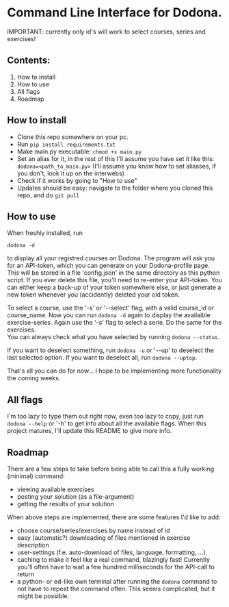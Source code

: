# Command Line Interface for Dodona.

IMPORTANT: currently only id's will work to select courses, series and exercises!

## Contents:
1) How to install
2) How to use
3) All flags
4) Roadmap


## How to install
- Clone this repo somewhere on your pc.
- Run `pip install requirements.txt`
- Make main.py executable: `chmod +x main.py`
- Set an alias for it, in the rest of this I'll assume you have set it like this: `dodona=<path_to_main.py>`
      (I'll assume you know how to set aliasses, if you don't, look it up on the interwebs)
- Check if it works by going to "How to use"
- Updates should be easy: navigate to the folder where you cloned this repo, and do `git pull` 


## How to use
When freshly installed, run 
```
dodona -d
```
to display all your registred courses on Dodona. The program will ask you for an API-token, which you can generate on your Dodona-profile page. This will be stored in a file 'config.json' in the same directory as this python script. If you ever delete this file, you'll need to re-enter your API-token. You can either keep a back-up of your token somewhere else, or just generate a new token whenever you (accidently) deleted your old token.

To select a course, use the '-s' or '--select' flag, with a valid course_id or course_name. Now you can run `dodona -d` again to display the availaible exercise-series. Again use the '-s' flag to select a serie. Do the same for the exercises.\
You can always check what you have selected by running `dodona --status`.

If you want to deselect something, run `dodona -u` or '--up' to deselect the last selected option. If you want to deselect all, run `dodona --uptop`.


That's all you can do for now... I hope to be implementing more functionality the coming weeks.


## All flags
I'm too lazy to type them out right now, even too lazy to copy, just run `dodona --help` or '-h' to get info about all the available flags.
When this project matures, I'll update this README to give more info.


## Roadmap
There are a few steps to take before being able to call this a fully working (minimal) command:
- viewing available exercises
- posting your solution (as a file-argument)
- getting the results of your solution

When above steps are implemented, there are some features I'd like to add:
- choose course/series/exercises by name instead of id
- easy (automatic?) downloading of files mentioned in exercise description
- user-settings (f.e. auto-download of files, language, formatting, ...)
- caching to make it feel like a real command, blazingly fast! Currently you'll often have to wait a few hundred milliseconds for the API-call to return
- a python- or ed-like own terminal after running the `dodona` command to not have to repeat the command often. This seems complicated, but it might be possible.
